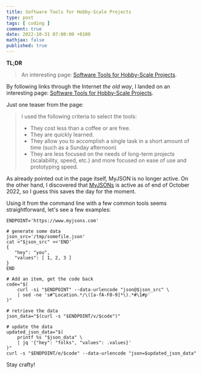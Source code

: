 ```yaml
---
title: Software Tools for Hobby-Scale Projects
type: post
tags: [ coding ]
comment: true
date: 2022-10-31 07:00:00 +0100
mathjax: false
published: true
---
```


**TL;DR**

> An interesting page: [Software Tools for Hobby-Scale Projects][].

By following links through the Internet *the old way*, I landed on an
interesting page: [Software Tools for Hobby-Scale Projects][].

Just one teaser from the page:

> I used the following criteria to select the tools:
>
> - They cost less than a coffee or are free.
> - They are quickly learned.
> - They allow you to accomplish a single task in a short amount of time
>   (such as a Sunday afternoon)
> - They are less focused on the needs of long-term projects
>   (scalability, speed, etc.) and more focused on ease of use and
>   prototyping speed.

As already pointed out in the page itself, MyJSON is no longer active.
On the other hand, I discovered that [MyJSONs][] is active as of end of
October 2022, so I guess this saves the day for the moment.

Using it from the command line with a few common tools seems
straightforward, let's see a few examples:

```shell
ENDPOINT='https://www.myjsons.com'

# generate some data
json_src='/tmp/somefile.json'
cat >"$json_src" <<'END'
{
   "hey": "you",
   "values": [ 1, 2, 3 ]
}
END

# Add an item, get the code back
code="$(
    curl -si "$ENDPOINT" --data-urlencode "json@$json_src" \
    | sed -ne 's#^Location.*/\([a-fA-F0-9]*\).*#\1#p'
)"

# retrieve the data
json_data="$(curl -s "$ENDPOINT/v/$code")"

# update the data
updated_json_data="$(
    printf %s "$json_data" \
    | jq '{"hey": "folks", "values": .values}'
)"
curl -s "$ENDPOINT/e/$code" --data-urlencode "json=$updated_json_data"
```

Stay crafty!


[Perl]: https://www.perl.org/
[Software Tools for Hobby-Scale Projects]: https://rickcarlino.com/2019/software-tools-for-hobby-sized-projects.html
[MyJSONs]: https://www.myjsons.com
